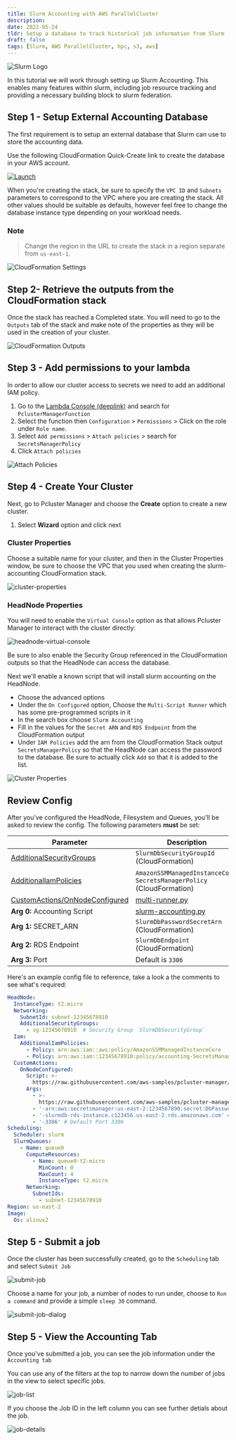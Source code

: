 ```yaml
---
title: Slurm Accounting with AWS ParallelCluster
description:
date: 2022-05-24
tldr: Setup a database to track historical job information from Slurm
draft: false
tags: [Slurm, AWS ParallelCluster, hpc, s3, aws]
---
```


![Slurm Logo](https://user-images.githubusercontent.com/5545980/170162412-752ae596-614a-4252-be60-e474f1a6726e.png)

In this tutorial we will work through setting up Slurm Accounting. This enables many features within slurm, including job resource tracking and providing a necessary building block to slurm federation.

## Step 1 - Setup External Accounting Database

The first requirement is to setup an external database that Slurm can use to store the accounting data.

Use the following CloudFormation Quick-Create link to create the database in your AWS account. 

[![Launch](https://samdengler.github.io/cloudformation-launch-stack-button-svg/images/launch-stack.svg)](https://us-east-1.console.aws.amazon.com/cloudformation/home?region=us-east-1#/stacks/quickcreate?stackName=slurm-accounting&templateURL=https://pcluster-manager-us-east-1.s3.amazonaws.com/slurm-accounting/accounting-cluster-template.yaml)

When you're creating the stack, be sure to specify the `VPC ID` and `Subnets` parameters to correspond to the VPC where you are creating the stack. All other values should be suitable as defaults, however feel free to change the database instance type depending on your workload needs.

### Note
> Change the region in the URL to create the stack in a region separate from `us-east-1`.

![CloudFormation Settings](https://user-images.githubusercontent.com/5545980/170163602-a07e3923-c088-436e-97aa-7ae76ce19750.png)


## Step 2- Retrieve the outputs from the CloudFormation stack

Once the stack has reached a Completed state. You will need to go to the `Outputs` tab of the stack and make note of the properties as they will be used in the creation of your cluster.

![CloudFormation Outputs](https://user-images.githubusercontent.com/5545980/170163698-c94e1c3c-7f52-4f1f-83c5-79cdbe384d31.png)

## Step 3 - Add permissions to your lambda

In order to allow our cluster access to secrets we need to add an additional IAM policy.

1. Go to the [Lambda Console (deeplink)](https://console.aws.amazon.com/lambda/home?#/functions?f0=true&n0=false&op=and&v0=PclusterManagerFunction) and search for `PclusterManagerFunction`
2. Select the function then `Configuration` > `Permissions` > Click on the role under `Role name`.
3. Select `Add permissions` > `Attach policies` > search for `SecretsManagerPolicy`
4. Click `Attach policies`

![Attach Policies](https://user-images.githubusercontent.com/5545980/170163910-0b15013d-f533-4a56-bac1-9b62d7705560.png)

## Step 4 - Create Your Cluster

Next, go to Pcluster Manager and choose the **Create** option to create a new cluster.

1. Select **Wizard** option and click next

### Cluster Properties

Choose a suitable name for your cluster, and then in the Cluster Properties window, be sure to choose the VPC that you used when creating the slurm-accounting CloudFormation stack.

![cluster-properties](https://user-images.githubusercontent.com/5545980/170163989-ff0f227a-f570-468b-9a77-66363dc50739.png)


### HeadNode Properties

You will need to enable the `Virtual Console` option as that allows Pcluster Manager to interact with the cluster directly:

![headnode-virtual-console](https://user-images.githubusercontent.com/5545980/170163999-c1175514-b345-4517-8f00-be08b94f4ba0.png)

Be sure to also enable the Security Group referenced in the CloudFormation outputs so that the HeadNode can access the database.

Next we'll enable a known script that will install slurm accounting on the HeadNode.
- Choose the advanced options
- Under the `On Configured` option, Choose the `Multi-Script Runner` which has some pre-programmed scripts in it
- In the search box choose `Slurm Accounting`
- Fill in the values for the `Secret ARN` and `RDS Endpoint` from the CloudFormation output
- Under `IAM Policies` add the arn from the CloudFormation Stack output `SecretsManagerPolicy` so that the HeadNode can access the password to the database. Be sure to actually click `Add` so that it is added to the list.

![Cluster Properties](https://user-images.githubusercontent.com/5545980/170164060-15f12aac-41bc-4652-b6ff-f052767bb73e.png)

## Review Config

After you've configured the HeadNode, Filesystem and Queues, you'll be asked to review the config. The following parameters **must** be set:

| Parameter                      | Description                                        |
|--------------------------------|----------------------------------------------------|
| [AdditionalSecurityGroups](https://docs.aws.amazon.com/parallelcluster/latest/ug/HeadNode-v3.html#yaml-HeadNode-Networking-AdditionalSecurityGroups)       | `SlurmDbSecurityGroupId` (CloudFormation)            |
| [AdditionalIamPolicies](https://docs.aws.amazon.com/parallelcluster/latest/ug/HeadNode-v3.html#yaml-HeadNode-Iam-AdditionalIamPolicies)          | `AmazonSSMManagedInstanceCore`, `SecretsManagerPolicy` (CloudFormation) |
| [CustomActions/OnNodeConfigured](https://docs.aws.amazon.com/parallelcluster/latest/ug/HeadNode-v3.html#yaml-HeadNode-CustomActions-OnNodeConfigured) | [multi-runner.py](https://raw.githubusercontent.com/aws-samples/pcluster-manager/main/resources/scripts/multi-runner.py)                                                   |
| **Arg 0:** Accounting Script                         | [slurm-accounting.py](https://raw.githubusercontent.com/aws-samples/pcluster-manager/main/resources/scripts/slurm-accounting.sh)                         |
| **Arg 1:** SECRET_ARN              | `SlurmDbPasswordSecretArn` (CloudFormation)          |
| **Arg 2:** RDS Endpoint            | `SlurmDbEndpoint` (CloudFormation)                   |
| **Arg 3:** Port                    | Default is `3306`                                    |

Here's an example config file to reference, take a look a the comments to see what's required:

```yaml
HeadNode:
  InstanceType: t2.micro
  Networking:
    SubnetId: subnet-12345678910
    AdditionalSecurityGroups:
      - sg-12345678910  # Security Group `SlurmDbSecurityGroup`
  Iam:
    AdditionalIamPolicies:
      - Policy: arn:aws:iam::aws:policy/AmazonSSMManagedInstanceCore
      - Policy: arn:aws:iam::12345678910:policy/accounting-SecretsManagerPolicy-1ULXG84GWOZ05 # Policy `SecretsManagerPolicy`
  CustomActions:
    OnNodeConfigured:
      Script: >-
        https://raw.githubusercontent.com/aws-samples/pcluster-manager/main/resources/scripts/multi-runner.py
      Args:
        - >-
          https://raw.githubusercontent.com/aws-samples/pcluster-manager/main/resources/scripts/slurm-accounting.sh
        - '-arn:aws:secretsmanager:us-east-2:1234567890:secret:DbPasswdSecret' # `SlurmDbPasswordSecretArn`
        - '-slurmdb-rds-instance.c123456.us-east-2.rds.amazonaws.com' # RDS Endpoint `SlurmDbEndpoint`
        - '-3306' # Default Port 3306
Scheduling:
  Scheduler: slurm
  SlurmQueues:
    - Name: queue0
      ComputeResources:
        - Name: queue0-t2-micro
          MinCount: 0
          MaxCount: 4
          InstanceType: t2.micro
      Networking:
        SubnetIds:
          - subnet-12345678910
Region: us-east-2
Image:
  Os: alinux2
```

## Step 5 - Submit a job

Once the cluster has been successfully created, go to the `Scheduling` tab and select `Submit Job`

![submit-job](https://user-images.githubusercontent.com/5545980/170164600-6e0d7422-4eb5-4308-b6c6-703fb9bdf8f2.png)

Choose a name for your job, a number of nodes to run under, choose to `Run a command` and provide a simple `sleep 30` command.

![submit-job-dialog](https://user-images.githubusercontent.com/5545980/170164563-b6b7fa4d-dbd1-41da-999b-8a2b4c1381d3.png)

## Step 5 - View the Accounting Tab

Once you've submitted a job, you can see the job information under the `Accounting tab`

You can use any of the filters at the top to narrow down the number of jobs in the view to select specific jobs. 

![job-list](https://user-images.githubusercontent.com/5545980/170164507-c35f95a6-3c1c-4187-8d05-4bcca03d18c5.png)

If you choose the Job ID in the left column you can see further detials about the job.

![job-details](https://user-images.githubusercontent.com/5545980/170164485-89fc1c9e-c22e-4290-bb1f-bfaa311609ec.png)
